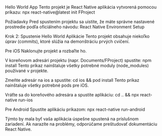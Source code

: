 Hello World App
Tento projekt je React Native aplikácia vytvorená pomocou príkazu:
  npx react-native@latest init FProject

Požiadavky
Pred spustením projektu sa uistite, že máte správne nastavené prostredie podľa oficiálneho návodu:
React Native Environment Setup

Krok 2: Spustenie Hello World Aplikácie
Tento projekt obsahuje niekoľko úprav (commits), ktoré slúžia na demonštráciu prvých cvičení.

Pre iOS
Naklonujte projekt a rozbaľte ho.

V koreňovom adresári projektu (napr. Documents/FProject) spustite:
  npm install
Tento príkaz nainštaluje všetky potrebné moduly (node_modules) používané v projekte.

Zmeňte adresár na ios a spustite:
  cd ios && pod install
Tento príkaz nainštaluje všetky potrebné pods pre iOS.

Vráťte sa do koreňového adresára a spustite aplikáciu:
  cd .. && npx react-native run-ios

Pre Android
Spustite aplikáciu príkazom:
  npx react-native run-android

Týmto by mala byť vaša aplikácia úspešne spustená na príslušnom zariadení. Ak narazíte na problémy, odporúčame preštudovať dokumentáciu React Native.
